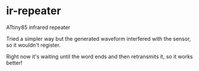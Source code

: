 # ir-repeater
ATtiny85 infrared repeater

Tried a simpler way but the generated waveform interfered with the sensor, so it wouldn't register. 

Right now it's waiting until the word ends and then retransmits it, so it works better!
